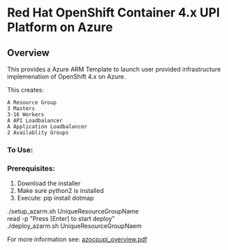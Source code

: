 # Red Hat OpenShift Container 4.x UPI Platform on Azure

## Overview
This provides a Azure ARM Template to launch user provided infrastructure implemenation of OpenShift 4.x on Azure.

This creates:
 
    A Resource Group
    3 Masters
    3-16 Workers
    A API Loadbalancer
    A Application Loadbalancer
    2 Availablity Groups

### To Use:

### Prerequisites:
1. Download the installer 
2. Make sure python2 is installed 
3. Execute: pip install dotmap 


./setup_azarm.sh UniqueResourceGroupName  
read -p "Press [Enter] to start deploy"  
./deploy_azarm.sh UniqueResourceGroupNaem  

For more information see: 
    [azocpupi_overview.pdf](https://github.com/glennswest/ocpupi4azure/blob/master/doc/azocpupi_overview.pdf)
